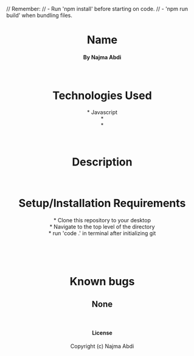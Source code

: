 // Remember:
// -  Run 'npm install' before starting on code.
// - 'npm run build' when bundling files.

# <div align="center"> **Name**</div>

#### <div align="center"> By Najma Abdi </div>  
<p>&nbsp;</p>

# <div align="center"> Technologies Used
<div align="center">* Javascript
<div align="center">*
<div align="center">*

<p>&nbsp;</p>

# <div align="center"> Description </div>
<div align="center"> 

 </div>

<p>&nbsp;</p>


# <div align="center">Setup/Installation Requirements 
<div align="center">* Clone this repository to your desktop 
<div align="center">* Navigate to the top level of the directory
<div align="center">* run 'code .' in terminal after initializing git
<p>&nbsp;</p>
<p>&nbsp;</p>


# <div align="center"> Known bugs </div>
## **None**
<p>&nbsp;</p>

#### License

Copyright (c)  Najma Abdi